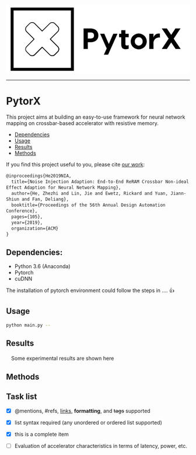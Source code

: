   
  
![PyTorch Logo](./imgs/pytorx_logo3.jpeg )
  
--------------------------------------------------------------------------------
  
# PytorX
  
  
This project aims at building an easy-to-use framework for neural network mapping on crossbar-based accelerator with resistive memory.
  
- [Dependencies](#Dependencies )
- [Usage](#Usage )
- [Results](#Results )
- [Methods](#Methods )
  
  
If you find this project useful to you, please cite [our work](https://arxiv.org/abs/1807.07948 ):
```
@inproceedings{He2019NIA,
  title={Noise Injection Adaption: End-to-End ReRAM Crossbar Non-ideal Effect Adaption for Neural Network Mapping},
  author={He, Zhezhi and Lin, Jie and Ewetz, Rickard and Yuan, Jiann-Shiun and Fan, Deliang},
  booktitle={Proceedings of the 56th Annual Design Automation Conference},
  pages={105},
  year={2019},
  organization={ACM}
}
```
## Dependencies:
  
  
* Python 3.6 (Anaconda)
* Pytorch 
* cuDNN 
  
The installation of pytorch environment could follow the steps in .... :+1:
  
## Usage
  
  
```bash
python main.py --
```
  
## Results
  
  
　Some experimental results are shown here
  
## Methods
  
  
## Task list
  
- [x] @mentions, #refs, [links]( ), **formatting**, and <del>tags</del> supported
- [x] list syntax required (any unordered or ordered list supported)
- [x] this is a complete item
- [ ] Evaluation of accelerator characteristics in terms of latency, power, etc.
  
  